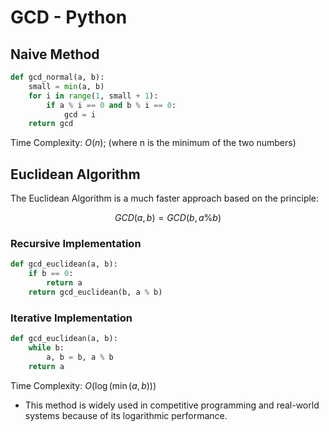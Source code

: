 # GCD - Python

## Naive Method

```py
def gcd_normal(a, b):
    small = min(a, b)
    for i in range(1, small + 1):
        if a % i == 0 and b % i == 0:
            gcd = i
    return gcd
```

Time Complexity: $O(n)$; (where n is the minimum of the two numbers)

## Euclidean Algorithm

The Euclidean Algorithm is a much faster approach based on the principle:

$$GCD(a, b) = GCD(b, a \% b)$$

### Recursive Implementation

```py
def gcd_euclidean(a, b):
    if b == 0:
        return a
    return gcd_euclidean(b, a % b)
```

### Iterative Implementation

```py
def gcd_euclidean(a, b):
    while b:
        a, b = b, a % b
    return a
```

Time Complexity: $O(\log(\min(a, b)))$

- This method is widely used in competitive programming and real-world systems because of its logarithmic performance.